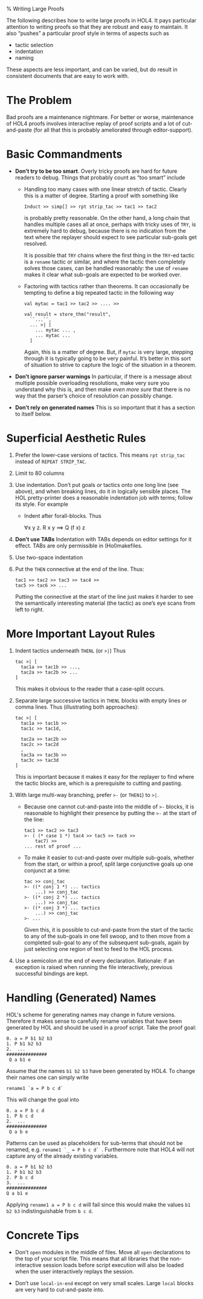 % Writing Large Proofs

The following describes how to write large proofs in HOL4.
It pays particular attention to writing proofs so that they are robust and easy to maintain.
It also “pushes” a particular proof style in terms of aspects such as

* tactic selection
* indentation
* naming

These aspects are less important, and can be varied, but do result in consistent documents that are easy to work with.

# The Problem

Bad proofs are a maintenance nightmare.
For better or worse, maintenance of HOL4 proofs involves interactive replay of proof scripts and a lot of cut-and-paste (for all that this is probably ameliorated through editor-support).

# Basic Commandments

*   **Don’t try to be too smart**. Overly tricky proofs are hard for future readers to debug.
    Things that probably count as “too smart” include

    -   Handling too many cases with one linear stretch of tactic.
        Clearly this is a matter of degree.
        Starting a proof with something like

            Induct >> simp[] >> rpt strip_tac >> tac1 >> tac2

        is probably pretty reasonable.
        On the other hand, a long chain that handles multiple cases all at once, perhaps with tricky uses of `TRY`, is extremely hard to debug, because there is no indication from the text where the replayer should expect to see particular sub-goals get resolved.

        It is possible that `TRY` chains where the first thing in the `TRY`-ed tactic is a `rename` tactic or similar, and where the tactic then completely solves those cases, can be handled reasonably: the use of `rename` makes it clear what sub-goals are expected to be worked over.

    -   Factoring with tactics rather than theorems.
        It can occasionally be tempting to define a big repeated tactic in the following way

            val mytac = tac1 >> tac2 >> .... >>

            val result = store_thm("result",
              ``...``,
              ... >| [
                ... mytac ... ,
                ... mytac ...
              ]

        Again, this is a matter of degree.
        But, if `mytac` is very large, stepping through it is typically going to be very painful.
        It’s better in this sort of situation to strive to capture the logic of the situation in a theorem.

*   **Don’t ignore parser warnings** In particular, if there is a message about multiple possible overloading resolutions, make very sure you understand why this is, and then make *even more sure* that there is no way that the parser’s choice of resolution can possibly change.

*   **Don’t rely on generated names** This is so important that it has a section to itself below.

# Superficial Aesthetic Rules

1. Prefer the lower-case versions of tactics.
   This means `rpt strip_tac` instead of `REPEAT STRIP_TAC`.

2. Limit to 80 columns

2. Use indentation. Don’t put goals *or* tactics onto one long line (see above), and when breaking lines, do it in logically sensible places.
   The HOL pretty-printer does a reasonable indentation job with terms; follow its style.
   For example

    *    Indent after forall-blocks. Thus

            ∀x y z.
               R x y ==> Q (f x) z

2.   **Don’t use TABs** Indentation with TABs depends on editor settings for it effect. TABs are only permissible in (Hol)makefiles.

2.  Use two-space indentation

3.  Put the `THEN` connective at the end of the line.
    Thus:

        tac1 >> tac2 >> tac3 >> tac4 >>
        tac5 >> tac6 >> ...

    Putting the connective at the start of the line just makes it harder to see the semantically interesting material (the tactic) as one’s eye scans from left to right.

# More Important Layout Rules

1.  Indent tactics underneath `THENL` (or `>|`)
    Thus

        tac >| [
          tac1a >> tac1b >> ...,
          tac2a >> tac2b >> ...
        ]

    This makes it obvious to the reader that a case-split occurs.

5.  Separate large successive tactics in `THENL` blocks with empty lines or comma lines.
    Thus (illustrating both approaches):

        tac >| [
          tac1a >> tac1b >>
          tac1c >> tac1d,

          tac2a >> tac2b >>
          tac2c >> tac2d
          ,
          tac3a >> tac3b >>
          tac3c >> tac3d
        ]

    This is important because it makes it easy for the replayer to find where the tactic blocks are, which is a prerequisite to cutting and pasting.

6.  With large multi-way branching, prefer `>-` (or `THEN1`) to `>|`.
    *   Because one cannot cut-and-paste into the middle of `>-` blocks, it is reasonable to highlight their presence by putting the `>-` at the start of the line:

            tac1 >> tac2 >> tac3
            >- ( (* case 1 *) tac4 >> tac5 >> tac6 >>
                tac7) >>
            ... rest of proof ...

    *   To make it easier to cut-and-paste over multiple sub-goals, whether from the start, or within a proof, split large conjunctive goals up one conjunct at a time:

            tac >> conj_tac
            >- ((* conj 1 *) ... tactics
                ...) >> conj_tac
            >- ((* conj 2 *) ... tactics
                ...) >> conj_tac
            >- ((* conj 3 *) ... tactics
                ...) >> conj_tac
            >- ...

        Given this, it is possible to cut-and-paste from the start of the tactic to any of the sub-goals in one fell swoop, and to then move from a completed sub-goal to any of the subsequent sub-goals, again by just selecting one region of text to feed to the HOL process.

7.  Use a semicolon at the end of every declaration. Rationale: if an exception is raised when running the file interactively, previous successful bindings are kept.

# Handling (Generated) Names
  HOL's scheme for generating names may change in future versions.
  Therefore it makes sense to carefully rename variables that have been generated by HOL and should be used in a proof script.
  Take the proof goal:

    0. a = P b1 b2 b3
    1. P b1 b2 b3
    2.  ...
    ###############
     Q a b1 e

  Assume that the names ```b1 b2 b3``` have been generated by HOL4.
  To change their names one can simply write

    rename1 `a = P b c d`

This will change the goal into

    0. a = P b c d
    1. P b c d
    2.  ...
    ###############
     Q a b e

Patterns can be used as placeholders for sub-terms that should not be renamed, e.g. ```rename1 `_ = P b c d` ```.
Furthermore note that HOL4 will not capture any of the already existing variables.

    0. a = P b1 b2 b3
    1. P b1 b2 b3
    2. P b c d
    3.  ...
    ###############
    Q a b1 e

Applying ```rename1 a = P b c d``` will fail since this would make the values ```b1 b2 b3``` indistinguishable from ```b c d```.

# Concrete Tips

- Don’t `open` modules in the middle of files.
  Move all `open` declarations to the top of your script file.
  This means that all libraries that the non-interactive session loads before script execution will also be loaded when the user interactively replays the session.

- Don’t use `local-in-end` except on very small scales.
  Large `local` blocks are very hard to cut-and-paste into.
